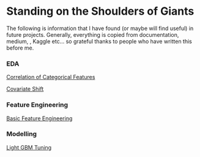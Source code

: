 # Standing on the Shoulders of Giants

The following is information that I have found (or maybe will find useful) in future projects. Generally, everything is copied from documentation, medium, , Kaggle etc... so grateful thanks to people who have written this before me.



### EDA

[Correlation of Categorical Features](https://github.com/AriadneData/Modelling.git/CorrelationofCategoricalFeatures.md)

[Covariate Shift](https://github.com/AriadneData/Modelling.git/CovariateShift.md)



### Feature Engineering

[Basic Feature Engineering](https://github.com/AriadneData/Modelling.git/BasicFeatureEngineering.md)



### Modelling

[Light GBM Tuning](https://github.com/AriadneData/Modelling.git/LightGBMTuning.md)